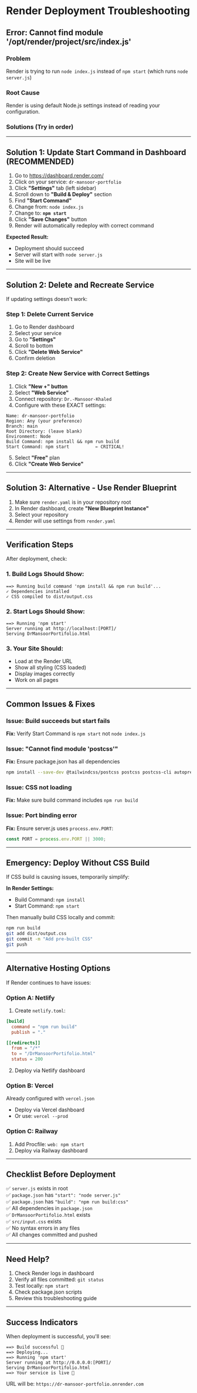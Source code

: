 # Render Deployment Troubleshooting

## Error: Cannot find module '/opt/render/project/src/index.js'

### Problem
Render is trying to run `node index.js` instead of `npm start` (which runs `node server.js`)

### Root Cause
Render is using default Node.js settings instead of reading your configuration.

### Solutions (Try in order)

---

## Solution 1: Update Start Command in Dashboard (RECOMMENDED)

1. Go to https://dashboard.render.com/
2. Click on your service: `dr-mansoor-portfolio`
3. Click **"Settings"** tab (left sidebar)
4. Scroll down to **"Build & Deploy"** section
5. Find **"Start Command"**
6. Change from: `node index.js`
7. Change to: **`npm start`**
8. Click **"Save Changes"** button
9. Render will automatically redeploy with correct command

**Expected Result:** 
- Deployment should succeed
- Server will start with `node server.js`
- Site will be live

---

## Solution 2: Delete and Recreate Service

If updating settings doesn't work:

### Step 1: Delete Current Service
1. Go to Render dashboard
2. Select your service
3. Go to **"Settings"**
4. Scroll to bottom
5. Click **"Delete Web Service"**
6. Confirm deletion

### Step 2: Create New Service with Correct Settings
1. Click **"New +" button**
2. Select **"Web Service"**
3. Connect repository: `Dr.-Mansoor-Khaled`
4. Configure with these EXACT settings:

```
Name: dr-mansoor-portfolio
Region: Any (your preference)
Branch: main
Root Directory: (leave blank)
Environment: Node
Build Command: npm install && npm run build
Start Command: npm start          ← CRITICAL!
```

5. Select **"Free"** plan
6. Click **"Create Web Service"**

---

## Solution 3: Alternative - Use Render Blueprint

1. Make sure `render.yaml` is in your repository root
2. In Render dashboard, create **"New Blueprint Instance"**
3. Select your repository
4. Render will use settings from `render.yaml`

---

## Verification Steps

After deployment, check:

### 1. Build Logs Should Show:
```
==> Running build command 'npm install && npm run build'...
✓ Dependencies installed
✓ CSS compiled to dist/output.css
```

### 2. Start Logs Should Show:
```
==> Running 'npm start'
Server running at http://localhost:[PORT]/
Serving DrMansoorPortifolio.html
```

### 3. Your Site Should:
- Load at the Render URL
- Show all styling (CSS loaded)
- Display images correctly
- Work on all pages

---

## Common Issues & Fixes

### Issue: Build succeeds but start fails
**Fix:** Verify Start Command is `npm start` not `node index.js`

### Issue: "Cannot find module 'postcss'"
**Fix:** Ensure package.json has all dependencies
```bash
npm install --save-dev @tailwindcss/postcss postcss postcss-cli autoprefixer
```

### Issue: CSS not loading
**Fix:** Make sure build command includes `npm run build`

### Issue: Port binding error
**Fix:** Ensure server.js uses `process.env.PORT`:
```javascript
const PORT = process.env.PORT || 3000;
```

---

## Emergency: Deploy Without CSS Build

If CSS build is causing issues, temporarily simplify:

**In Render Settings:**
- Build Command: `npm install`
- Start Command: `npm start`

Then manually build CSS locally and commit:
```bash
npm run build
git add dist/output.css
git commit -m "Add pre-built CSS"
git push
```

---

## Alternative Hosting Options

If Render continues to have issues:

### Option A: Netlify
1. Create `netlify.toml`:
```toml
[build]
  command = "npm run build"
  publish = "."

[[redirects]]
  from = "/*"
  to = "/DrMansoorPortifolio.html"
  status = 200
```
2. Deploy via Netlify dashboard

### Option B: Vercel
Already configured with `vercel.json`
- Deploy via Vercel dashboard
- Or use: `vercel --prod`

### Option C: Railway
1. Add Procfile: `web: npm start`
2. Deploy via Railway dashboard

---

## Checklist Before Deployment

✅ `server.js` exists in root  
✅ `package.json` has `"start": "node server.js"`  
✅ `package.json` has `"build": "npm run build:css"`  
✅ All dependencies in `package.json`  
✅ `DrMansoorPortifolio.html` exists  
✅ `src/input.css` exists  
✅ No syntax errors in any files  
✅ All changes committed and pushed  

---

## Need Help?

1. Check Render logs in dashboard
2. Verify all files committed: `git status`
3. Test locally: `npm start`
4. Check package.json scripts
5. Review this troubleshooting guide

---

## Success Indicators

When deployment is successful, you'll see:

```
==> Build successful 🎉
==> Deploying...
==> Running 'npm start'
Server running at http://0.0.0.0:[PORT]/
Serving DrMansoorPortifolio.html
==> Your service is live 🎉
```

URL will be: `https://dr-mansoor-portfolio.onrender.com`
